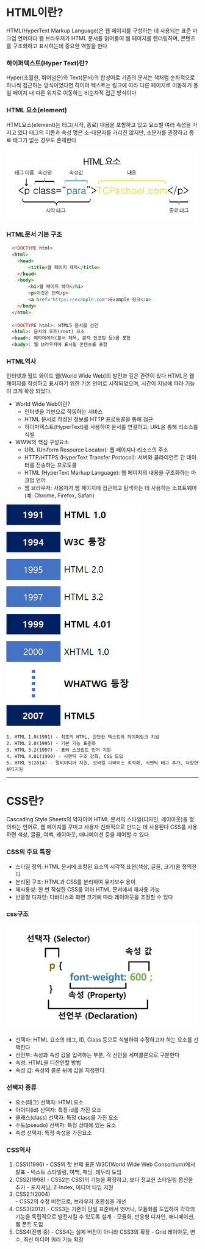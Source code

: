 # HTML이란?
  HTML(HyperText Markup Language)은 웹 페이지를 구성하는 데 사용되는 표준 마크업 언어이다
  웹 브라우저가 HTML 문서를 읽어들여 웹 페이지를 렌더링하며, 콘텐츠를 구조화하고 표시하는데 중요한 역할을 한다

  ### 하이퍼텍스트(Hyper Text)란?
  Hyper(초월한, 뛰어넘은)와 Text(문서)의 합성어로 기존의 문서는 책처럼 순차적으로 하나씩 접근하는 방식이었다면
  하이퍼 텍스트는 링크에 따라 다른 페이지로 이동하거 동일 페이지 내 다른 위치로 이동하는 비순차적 접근 방식이다

  ### HTML 요소(element)

  HTML요소(element)는 태그(시작, 종료) 내용을 포함하고 있고 요소별 여러 속성을 가지고 있다
  태그의 이름과 속성 명은 소-대문자를 가리진 않지만, 소문자를 권장하고 종료 태그가 없는 경우도 존재한다
  
  <img src="/study\assets\images_strivepdev_post.png" />

  ### HTML문서 기본 구조
  ```HTML
    <!DOCTYPE html>
    <html>
      <head>
          <title>웹 페이지 제목</title>
      </head>
      <body>
          <h1>웹 페이지 헤더</h1>
          <p>이것은 단락/p>
          <a href="https://example.com">Example 링크</a>
      </body>
    </html>

    <!DOCTYPE html>: HTML5 문서를 선언
    <html>: 문서의 루트(root) 요소
    <head>: 메타데이터(문서 제목, 문자 인코딩 등)를 포함
    <body>: 웹 브라우저에 표시될 콘텐츠를 포함
  ```
      
  ### HTML역사

  인터넷과 월드 와이드 웹(World Wide Web)의 발전과 깊은 관련이 있다 HTML은 웹페이지를 작성하고 표시하기 위한
  기본 언어로 시작되었으며, 시간이 지남에 따라 기능이 크게 확장 되었다.

  - World Wide Web이란?
    - 인터넷을 기반으로 작동하는 서비스
    - HTML 문서로 작성된 정보를 HTTP 프로토콜을 통해 접근
    - 하이퍼텍스트(HyperText)를 사용하여 문서를 연결하고, URL을 통해 리소스를 식별
  - WWW의 핵심 구성요소
    - URL (Uniform Resource Locator): 웹 페이지나 리소스의 주소
    - HTTP/HTTPS (HyperText Transfer Protocol): 서버와 클라이언트 간 데이터를 전송하는 프로토콜
    - HTML (HyperText Markup Language): 웹 페이지의 내용을 구조화하는 마크업 언어
    - 웹 브라우저: 사용자가 웹 페이지에 접근하고 탐색하는 데 사용하는 소프트웨어(예: Chrome, Firefox, Safari)

  <img src="/study\assets\html-history.png" />

    1. HTML 1.0(1991) - 최초의 HTML, 간단한 텍스트와 하이퍼링크 지원
    2. HTML 2.0(1995) - 기본 기능 표준화
    3. HTML 3.2(1997) - 표와 스크립트 언어 지원
    4. HTML 4.01(1999) - 시멘틱 구조 강화, CSS 도입
    5. HTML 5(2014) - 멀티미디어 지원, 모바일 디바이스 최적화, 시맨틱 태그 추가, 다양한 API지원


-----------------------------------------------------------------------------------------------------------------------------

# CSS란?
  Cascading Style Sheets의 약자이며 HTML 문서의 스타일(디자인, 레이아웃)을 정의하는 언어로, 웹 페이지를 꾸미고 사용자 친화적으로 만드는 데 사용된다 CSS를 사용하면 색상, 글꼴, 여백, 레이아웃, 애니메이션 등을 제어할 수 있다

  ### CSS의 주요 특징
  - 스타일 정의: HTML 문서에 포함된 요소의 시각적 표현(색상, 글꼴, 크기)을 정의한다
  - 분리된 구조: HTML과 CSS를 분리하여 유지보수 용이
  - 재사용성: 한 번 작성한 CSS를 여러 HTML 문서에서 재사용 가능
  - 반응형 디자인: 디바이스와 화면 크기에 따라 레이아웃을 조정할 수 있다

  ### css구조

  <img src="/study\assets\css-info.png" />

  - 선택자: HTML 요소의 태그, ID, Class 등으로 식별하여 수정하고자 하는 요소를 선택한다
  - 선언부: 속성과 속성 값을 입력하는 부분, 각 선언을 세미콜론으로 구분한다
  - 속성: HTML을 디잔인할 방법
  - 속성 값: 속성의 콜론 뒤에 값을 지정한다

  ### 선택자 종류

  - 요소(태그) 선택자: HTML요소
  - 아이디(id) 선택자: 특정 id를 가진 요소
  - 클래스(class) 선택자: 특정 class를 가진 요소
  - 수도(pseudo) 선택자: 특정 상태에 있는 요소
  - 속성 선택자: 특정 속성을 가진요소
  
  ### CSS역사

  1. CSS1(1996)
    - CSS의 첫 번쨰 표준 W3C(World Wide Web Consortium)에서 발표
    - 텍스트 스타일링, 여백, 패딩, 테두리 도입
  2. CSS2(1998)
    - CSS2는 CSS1의 기능을 확장하고, 보다 정교한 스타일링 옵션을 추가
    - 포지셔닝, Z-Index, 미디어 타입 지원
  3. CSS2.1(2004)  
    - CSS2의 수정 버전으로, 브라우저 호환성을 개선
  4. CSS3(2012)
    - CSS3는 기존의 단일 표준에서 벗어나, 모듈화를 도입하여 각각의 기능을 독립적으로 발전시킬 수 있도록 설계
    - 모듈화, 반응형 디자인, 애니메이션, 웹 폰트 도입
  5. CSS4(진행 중) 
    - CSS4는 실제 버전이 아니라 CSS3의 확장
    - Grid 레이아웃, 변수, 최신 미디어 쿼리 기능 확장